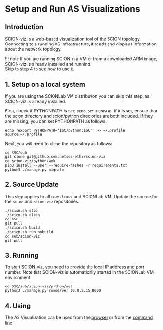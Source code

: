 # Setup and Run AS Visualizations

## Introduction

SCION-viz is a web-based visualization tool of the SCION topology. Connecting to a running AS infrastructure, it reads and displays information about the network topology.

!!! note
    If you are running SCION in a VM or from a downloaded ARM image, SCION-viz is already installed and running.  
    Skip to step 4 to see how to use it.

## 1. Setup on a local system

If you are using the SCIONLab VM distribution you can skip this step, as SCION-viz is already installed.

First, check if PYTHONPATH is set: `echo $PYTHONPATH`. If it is set, ensure that the scion directory and scion/python directories are both included. If they are missing, you can set PYTHONPATH as follows:

```shell
echo 'export PYTHONPATH="$SC/python:$SC"' >> ~/.profile
source ~/.profile
```

Next, you will need to clone the repository as follows:

```shell
cd $SC/sub
git clone git@github.com:netsec-ethz/scion-viz
cd scion-viz/python/web
pip3 install --user --require-hashes -r requirements.txt
python3 ./manage.py migrate
```

## 2. Source Update
This step applies to all uses Local and SCIONLab VM. Update the source for the `scion` and `scion-viz` repositories.
```shell
./scion.sh stop
./scion.sh clean
cd $SC
git pull
./scion.sh build
./scion.sh run nobuild
cd sub/scion-viz
git pull
```

## 3. Running
To start SCION-viz, you need to provide the local IP address and port number. Note that SCION-viz is automatically started in the SCIONLab VM environment.
```shell
cd $SC/sub/scion-viz/python/web
python3 ./manage.py runserver 10.0.2.15:8000
```

## 4. Using
The AS Visualization can be used from the [browser](../as_visualization/browser_asviz.md) or from the [command line](../as_visualization/command_asviz.md).
